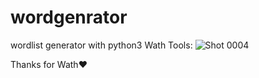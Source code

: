 # wordgenrator
wordlist generator with python3
Wath Tools:
![Shot 0004](https://github.com/Sinoce68/wordgenrator/assets/126144473/d9e64ec5-c035-4119-8fff-857b50ced16b)

Thanks for Wath❤
